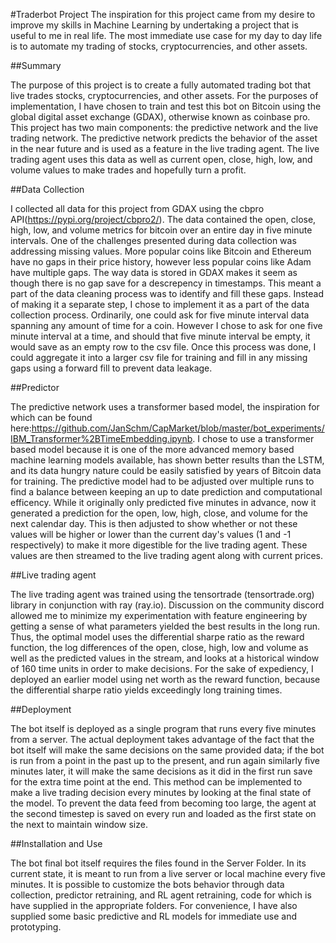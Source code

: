 #Traderbot Project
The inspiration for this project came from my desire to improve my skills in Machine Learning by undertaking a project that is useful to me in real life. The most immediate use case for my day to day life is to automate my trading of stocks, cryptocurrencies, and other assets. 


##Summary

The purpose of this project is to create a fully automated trading bot that live trades stocks, cryptocurrencies, and other assets. For the purposes of implementation, I have chosen to train and test this bot on Bitcoin using the global digital asset exchange (GDAX), otherwise known as coinbase pro. This project has two main components: the predictive network and the live trading network. The predictive network predicts the behavior of the asset in the near future and is used as a feature in the live trading agent. The live trading agent uses this data as well as current open, close, high, low, and volume values to make trades and hopefully turn a profit.


##Data Collection

I collected all data for this project from GDAX using the cbpro API(https://pypi.org/project/cbpro2/). The data contained the open, close, high, low, and volume metrics for bitcoin over an entire day in five minute intervals. One of the challenges presented during data collection was addressing missing values. More popular coins like Bitcoin and Ethereum have no gaps in their price history, however less popular coins like Adam have multiple gaps. The way data is stored in GDAX makes it seem as though there is no gap save for a descrepency in timestamps. This meant a part of the data cleaning process was to identify and fill these gaps. Instead of making it a separate step, I chose to implement it as a part of the data collection process. Ordinarily, one could ask for five minute interval data spanning any amount of time for a coin. However I chose to ask for one five minute interval at a time, and should that five minute interval be empty, it would save as an empty row to the csv file. Once this process was done, I could aggregate it into a larger csv file for training and fill in any missing gaps using a forward fill to prevent data leakage.


##Predictor

The predictive network uses a transformer based model, the inspiration for which can be found here:https://github.com/JanSchm/CapMarket/blob/master/bot_experiments/IBM_Transformer%2BTimeEmbedding.ipynb. I chose to use a transformer based model because it is one of the more advanced memory based machine learning models available, has shown better results than the LSTM, and its data hungry nature could be easily satisfied by years of Bitcoin data for training. The predictive model had to be adjusted over multiple runs to find a balance between keeping an up to date prediction and computational efficency. While it originally only predicted five minutes in advance, now it generated a prediction for the open, low, high, close, and volume for the next calendar day. This is then adjusted to show whether or not these values will be higher or lower than the current day's values (1 and -1 respectively) to make it more digestible for the live trading agent. These values are then streamed to the live trading agent along with current prices.


##Live trading agent

The live trading agent was trained using the tensortrade (tensortrade.org) library in conjunction with ray (ray.io). Discussion on the community discord allowed me to minimize my experimentation with feature engineering by getting a sense of what parameters yielded the best results in the long run. Thus, the optimal model uses the differential sharpe ratio as the reward function, the log differences of the open, close, high, low and volume as well as the predicted values in the stream, and looks at a historical window of 160 time units in order to make decisions. For the sake of expediency, I deployed an earlier model using net worth as the reward function, because the differential sharpe ratio yields exceedingly long training times. 


##Deployment

The bot itself is deployed as a single program that runs every five minutes from a server. The actual deployment takes advantage of the fact that the bot itself will make the same decisions on the same provided data; if the bot is run from a point in the past up to the present, and run again similarly five minutes later, it will make the same decisions as it did in the first run save for the extra time point at the end. This method can be implemented to make a live trading decision every minutes by looking at the final state of the model. To prevent the data feed from becoming too large, the agent at the second timestep is saved on every run and loaded as the first state on the next to maintain window size. 


##Installation and Use

The bot final bot itself requires the files found in the Server Folder. In its current state, it is meant to run from a live server or local machine every five minutes. It is possible to customize the bots behavior through data collection, predictor retraining, and RL agent retraining, code for which is have supplied in the appropriate folders. For convenience, I have also supplied some basic predictive and RL models for immediate use and prototyping.
